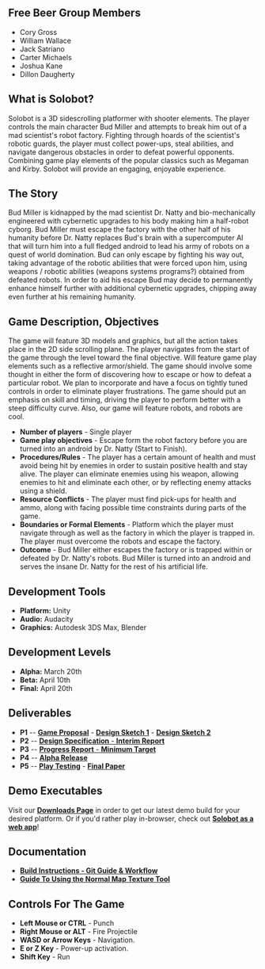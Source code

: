 ## Free Beer Group Members

 * Cory Gross
 * William Wallace
 * Jack Satriano
 * Carter Michaels
 * Joshua Kane
 * Dillon Daugherty

## What is Solobot?

Solobot is a 3D sidescrolling platformer with shooter elements. The player controls the main character Bud Miller and attempts to break him out of a mad scientist's robot factory. Fighting through hoards of the scientist's robotic guards, the player must collect power-ups, steal abilities, and navigate dangerous obstacles in order to defeat powerful opponents. Combining game play elements of the popular classics such as Megaman and Kirby. Solobot will provide an engaging, enjoyable experience.

## The Story

Bud Miller is kidnapped by the mad scientist Dr. Natty and bio-mechanically engineered with cybernetic upgrades to his body making him a half-robot cyborg. Bud Miller must escape the factory with the other half of his humanity before Dr. Natty replaces Bud's brain with a supercomputer AI that will turn him into a full fledged android to lead his army of robots on a quest of world domination. Bud can only escape by fighting his way out, taking advantage of the robotic abilities that were forced upon him, using weapons / robotic abilities (weapons systems programs?) obtained from defeated robots. In order to aid his escape Bud may decide to permanently enhance himself further with additional cybernetic upgrades, chipping away even further at his remaining humanity.

## Game Description, Objectives

The game will feature 3D models and graphics, but all the action takes place in the 2D side scrolling plane. The player navigates from the start of the game through the level toward the final objective. Will feature game play elements such as a reflective armor/shield. The game should involve some thought in either the form of discovering how to escape or how to defeat a particular robot. We plan to incorporate and have a focus on tightly tuned controls in order to eliminate player frustrations. The game should put an emphasis on skill and timing, driving the player to perform better with a steep difficulty curve. Also, our game will feature robots, and robots are cool.

* **Number of players** - Single player
* **Game play objectives** - Escape form the robot factory before you are turned into an android by Dr. Natty (Start to Finish).
* **Procedures/Rules** - The player has a certain amount of health and must avoid being hit by enemies in order to sustain positive health and stay alive. The player can eliminate enemies using his weapon, allowing enemies to hit and eliminate each other, or by reflecting enemy attacks using a shield.
* **Resource Conflicts** - The player must find pick-ups for health and ammo, along with facing possible time constraints during parts of the game.
* **Boundaries or Formal Elements** - Platform which the player must navigate through as well as the factory in which the player is trapped in. The player must overcome the robots and escape the factory.
* **Outcome** - Bud Miller either escapes the factory or is trapped within or defeated by Dr. Natty's robots. Bud Miller is turned into an android and serves the insane Dr. Natty for the rest of his artificial life.

## Development Tools

 * **Platform:** Unity
 * **Audio:** Audacity
 * **Graphics:** Autodesk 3DS Max, Blender

## Development Levels

 * **Alpha:** March 20th
 * **Beta:** April 10th
 * **Final:** April 20th

## Deliverables

 * **P1** -- [**Game Proposal**][1] - [**Design Sketch 1**][2] - [**Design Sketch 2**][3]
 * **P2** -- [**Design Specification** - **Interim Report**][5]
 * **P3** -- [**Progress Report** - **Minimum Target**][6]
 * **P4** -- [**Alpha Release**][7]
 * **P5** -- [**Play Testing**][9] - [**Final Paper**][10]

## Demo Executables

Visit our [**Downloads Page**][7] in order to get our latest demo build for your desired platform. Or if you'd rather play in-browser, check out [**Solobot as a web app**][11]!

## Documentation
* [**Build Instructions - Git Guide & Workflow**][4]
* [**Guide To Using the Normal Map Texture Tool**][8]

## Controls For The Game

 * **Left Mouse or CTRL** - Punch
 * **Right Mouse or ALT** - Fire Projectile
 * **WASD or Arrow Keys** - Navigation.
 * **E or Z Key** - Power-up activation.
 * **Shift Key** - Run

[1]: Docs/p1.pdf
[2]: Docs/design_sketch_1.jpg
[3]: Docs/design_sketch_2.jpg
[4]: Docs/gitbuilding.md
[5]: Docs/interim.md
[6]: Docs/mintarget.md
[7]: Docs/download.md
[8]: Docs/normal_mapping/nvidia_normal_mapping.md
[9]: Docs/playtesting.md
[10]: Docs/p4.pdf
[11]: http://freebeergames.github.io/Solobot/webplayer/webplayer.html
